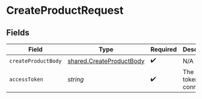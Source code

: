 # CreateProductRequest


## Fields

| Field                                                                | Type                                                                 | Required                                                             | Description                                                          |
| -------------------------------------------------------------------- | -------------------------------------------------------------------- | -------------------------------------------------------------------- | -------------------------------------------------------------------- |
| `createProductBody`                                                  | [shared.CreateProductBody](../../models/shared/createproductbody.md) | :heavy_check_mark:                                                   | N/A                                                                  |
| `accessToken`                                                        | *string*                                                             | :heavy_check_mark:                                                   | The access token of the connection.                                  |